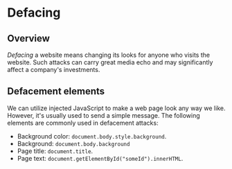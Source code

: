 # Defacing

## Overview

_Defacing_ a website means changing its looks for anyone who visits the website. Such attacks can carry great media echo and may significantly affect a company's investments.

## Defacement elements

We can utilize injected JavaScript to make a web page look any way we like. However, it's usually used to send a simple message. The following elements are commonly used in defacement attacks:

- Background color: `document.body.style.background`.
- Background: `document.body.background`
- Page title: `document.title`.
- Page text: `document.getElementById("someId").innerHTML`.
